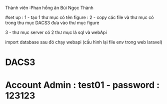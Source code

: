 Thành viên :Phan hồng ân 
            Bùi Ngọc Thành

#set up :
1 - tạo 1 thư mục có tên figure :
2 - copy các file và thư mục có trong thu mục DACS3 đưa vào thư mục figure

3 - thư mục server có 2 thư mục là sql và webApi 

import database sau đó chạy webapi (cấu hình lại file env trong web laravel)

# DACS3
# Account Admin : test01 - password : 123123
